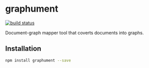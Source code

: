 graphument
==========

[![build status](https://secure.travis-ci.org/Sitin/graphument.png)](http://travis-ci.org/Sitin/graphument)

Document-graph mapper tool that coverts documents into graphs.


Installation
------------

```bash
npm install graphument --save
```
